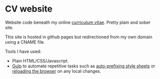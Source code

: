 # CV website
Website code beneath my online [curriculum vitae](http://vicenteortiz.me). Pretty plain and sober site.

This site is hosted in github pages but redirectioned from my own domain using a CNAME file.

Tools I have used:
+ Plain HTML/CSS/Javascript.
+ [Gulp](http://gulpjs.com) to automate repetitive tasks such as [auto-prefixing style sheets](https://www.npmjs.com/package/gulp-autoprefixer) or [reloading the browser](https://www.browsersync.io) on any local changes.
